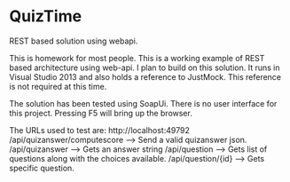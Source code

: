 QuizTime
========

REST based solution using webapi.

This is homework for most people. This is a working example of REST based architecture using web-api. 
I plan to build on this solution. It runs in Visual Studio 2013 and also holds a reference to JustMock. 
This reference is not required at this time.

The solution has been tested using SoapUi. There is no user interface for this project. 
Pressing F5 will bring up the browser.

The URLs used to test are:
http://localhost:49792
/api/quizanswer/computescore --> Send a valid quizanswer json.
/api/quizanswer --> Gets an answer string
/api/question --> Gets list of questions along with the choices available.
/api/question/{id} --> Gets specific question.
